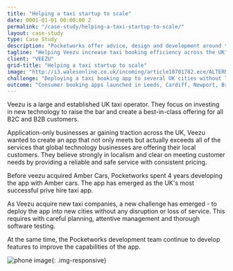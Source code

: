 ```yaml
---
title: "Helping a taxi startup to scale"
date: 0001-01-01 00:00:00 Z
permalink: "/case-study/helping-a-taxi-startup-to-scale/"
layout: case-study
type: Case Study
description: "Pocketworks offer advice, design and development around the implementation of apps for business."
tagline: "Helping Veezu increase taxi booking efficiency across the UK"
client: "VEEZU"
grid-title: "Helping a taxi startup to scale"
image: "http://i3.walesonline.co.uk/incoming/article10701782.ece/ALTERNATES/s615/Paul-Raglan-chief-executive-officer-at-Veezu-4.jpg"
challenge: "Deploying a taxi booking app to several UK cities without loss of service"
outcome: "Consumer booking apps launched in Leeds, Cardiff, Newport, Bridgend and Birmingham"
---
```


Veezu is a large and established UK taxi operator. They focus on investing in new technology to raise the bar and create a best-in-class offering for all B2C and B2B customers.

Application-only businesses ar gaining traction across the UK, Veezu wanted to create an app that not only meets but actually exceeds all of the services that global technology businesses are offering their local customers. They believe strongly in localism and clear on meeting customer needs by providing a reliable and safe service with consistent pricing.

Before veezu acquired Amber Cars, Pocketworks spent 4 years developing the app with Amber cars. The app has emerged as the UK's most successful prive hire taxi app.

As Veezu acquire new taxi companies, a new challenge has emerged - to deploy the app into new cities without any disruption or loss of service.
This requires with careful planning, attentive management and thorough software testing.

At the same time, the Pocketworks development team continue to develop features to improve the capabilities of the app.

![phone image](https://images1-focus-opensocial.googleusercontent.com/gadgets/proxy?container=focus&resize_w=800&url=https://pocketworks-website.s3.amazonaws.com/portfolio/amber-thumb.jpg){: .img-responsive}
